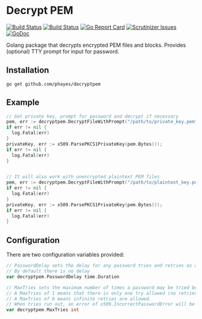 # Decrypt PEM

[![Build Status](https://travis-ci.org/phayes/decryptpem.svg?branch=master)](https://travis-ci.org/phayes/decryptpem)
[![Build Status](https://scrutinizer-ci.com/g/phayes/decryptpem/badges/build.png?b=master)](https://scrutinizer-ci.com/g/phayes/decryptpem/build-status/master)
[![Go Report Card](https://goreportcard.com/badge/github.com/phayes/decryptpem)](https://goreportcard.com/report/github.com/phayes/decryptpem)
[![Scrutinizer Issues](https://img.shields.io/badge/scrutinizer-issues-blue.svg)](https://scrutinizer-ci.com/g/phayes/decryptpem/issues)
[![GoDoc](https://godoc.org/github.com/phayes/decryptpem?status.svg)](https://godoc.org/github.com/phayes/decryptpem)

Golang package that decrypts encrypted PEM files and blocks. Provides (optional) TTY prompt for input for password. 

## Installation

```
go get github.com/phayes/decryptpem
```

## Example
```go
// Get private key, prompt for password and decrypt if necessary
pem, err := decryptpem.DecryptFileWithPrompt("/path/to/private_key.pem")
if err != nil {
  log.Fatal(err)
}
privateKey, err := x509.ParsePKCS1PrivateKey(pem.Bytes());
if err != nil {
  log.Fatal(err)
}


// It will also work with unencrypted plaintext PEM files
pem, err := decryptpem.DecryptFileWithPrompt("/path/to/plaintext_key.pem") // Will not prompt for pasword.
if err != nil {
  log.Fatal(err)
}
privateKey, err := x509.ParsePKCS1PrivateKey(pem.Bytes());
if err != nil {
  log.Fatal(err)
}
```

## Configuration

There are two configuration variables provided:

```go
// PasswordDelay sets the delay for any password tries and retries as a defence against brute force password guessing
// By default there is no delay
var decryptpem.PasswordDelay time.Duration

// MaxTries sets the maximum number of times a password may be tried before erroring out.
// A MaxTries of 1 means that there is only one try allowed (no retries)
// A MaxTries of 0 means infinite retries are allowed.
// When tries run out, an error of x509.IncorrectPasswordError will be returned.
var decryptpem.MaxTries int
```
